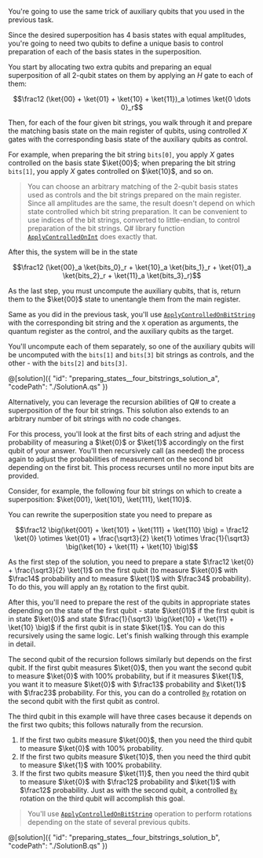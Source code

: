 You're going to use the same trick of auxiliary qubits that you used in the previous task.

Since the desired superposition has 4 basis states with equal amplitudes, you're going to need two qubits to define a unique basis to control preparation of each of the basis states in the superposition.

You start by allocating two extra qubits and preparing an equal superposition of all 2-qubit states on them by applying an $H$ gate to each of them:

$$\frac12 (\ket{00} + \ket{01} + \ket{10} + \ket{11})_a \otimes \ket{0 \dots 0}_r$$

Then, for each of the four given bit strings, you walk through it and prepare the matching basis state on the main register of qubits, using controlled $X$ gates with the corresponding basis state of the auxiliary qubits as control.

For example, when preparing the bit string `bits[0]`, you apply $X$ gates controlled on the basis state $\ket{00}$; when preparing the bit string `bits[1]`, you apply $X$ gates controlled on $\ket{10}$, and so on.

> You can choose an arbitrary matching of the 2-qubit basis states used as controls and the bit strings prepared on the main register.
> Since all amplitudes are the same, the result doesn't depend on which state controlled which bit string preparation.
> It can be convenient to use indices of the bit strings, converted to little-endian, to control preparation of the bit strings.
> Q# library function [`ApplyControlledOnInt`](https://learn.microsoft.com/qsharp/api/qsharp-lang/microsoft.quantum.canon/applycontrolledonint) does exactly that.

After this, the system will be in the state

$$\frac12 (\ket{00}_a \ket{bits_0}_r + \ket{10}_a \ket{bits_1}_r + \ket{01}_a \ket{bits_2}_r + \ket{11}_a \ket{bits_3}_r)$$

As the last step, you must uncompute the auxiliary qubits, that is, return them to the $\ket{00}$ state to unentangle them from the main register.

Same as you did in the previous task, you'll use [`ApplyControlledOnBitString`](https://learn.microsoft.com/qsharp/api/qsharp-lang/microsoft.quantum.canon/applycontrolledonbitstring) with the corresponding bit string and the `X` operation as arguments, the quantum register as the control, and the auxiliary qubits as the target.

You'll uncompute each of them separately, so one of the auxiliary qubits will be uncomputed with the `bits[1]` and `bits[3]` bit strings as controls, and the other - with the `bits[2]` and `bits[3]`.

@[solution]({
    "id": "preparing_states__four_bitstrings_solution_a",
    "codePath": "./SolutionA.qs"
})

Alternatively, you can leverage the recursion abilities of Q# to create a superposition of the four bit strings.  This solution also extends to an arbitrary number of bit strings with no code changes.

For this process, you'll look at the first bits of each string and adjust the probability of measuring a $\ket{0}$ or $\ket{1}$ accordingly on the first qubit of your answer. You'll then recursively call (as needed) the process again to adjust the probabilities of measurement on the second bit depending on the first bit.  This process recurses until no more input bits are provided.

Consider, for example, the following four bit strings on which to create a superposition: $\ket{001}, \ket{101}, \ket{111}, \ket{110}$.

You can rewrite the superposition state you need to prepare as

$$\frac12 \big(\ket{001} + \ket{101} + \ket{111} + \ket{110} \big) = \frac12 \ket{0} \otimes \ket{01} + \frac{\sqrt3}{2} \ket{1} \otimes \frac{1}{\sqrt3} \big(\ket{10} + \ket{11} + \ket{10} \big)$$

As the first step of the solution, you need to prepare a state $\frac12 \ket{0} + \frac{\sqrt3}{2} \ket{1}$ on the first qubit (to measure $\ket{0}$ with $\frac14$ probability and to measure $\ket{1}$ with $\frac34$ probability). To do this, you will apply an [`Ry`](https://learn.microsoft.com/qsharp/api/qsharp-lang/microsoft.quantum.intrinsic/ry) rotation to the first qubit.

After this, you'll need to prepare the rest of the qubits in appropriate states depending on the state of the first qubit - state $\ket{01}$ if the first qubit is in state $\ket{0}$ and state $\frac{1}{\sqrt3} \big(\ket{10} + \ket{11} + \ket{10} \big)$ if the first qubit is in state $\ket{1}$. You can do this recursively using the same logic. Let's finish walking through this example in detail.

The second qubit of the recursion follows similarly but depends on the first qubit. If the first qubit measures $\ket{0}$, then you want the second qubit to measure $\ket{0}$ with $100\%$ probability, but if it measures $\ket{1}$, you want it to measure $\ket{0}$ with $\frac13$ probability and $\ket{1}$ with $\frac23$ probability.  For this, you can do a controlled [`Ry`](https://learn.microsoft.com/qsharp/api/qsharp-lang/microsoft.quantum.intrinsic/ry) rotation on the second qubit with the first qubit as control.

The third qubit in this example will have three cases because it depends on the first two qubits; this follows naturally from the recursion.

1. If the first two qubits measure $\ket{00}$, then you need the third qubit to measure $\ket{0}$ with $100\%$ probability.
2. If the first two qubits measure $\ket{10}$, then you need the third qubit to measure $\ket{1}$ with $100\%$ probability.
3. If the first two qubits measure $\ket{11}$, then you need the third qubit to measure $\ket{0}$ with $\frac12$ probability and $\ket{1}$ with $\frac12$ probability.  Just as with the second qubit, a controlled [`Ry`](https://learn.microsoft.com/qsharp/api/qsharp-lang/microsoft.quantum.intrinsic/ry) rotation on the third qubit will accomplish this goal.

> You'll use [`ApplyControlledOnBitString`](https://learn.microsoft.com/qsharp/api/qsharp-lang/microsoft.quantum.canon/applycontrolledonbitstring) operation to perform rotations depending on the state of several previous qubits.

@[solution]({
    "id": "preparing_states__four_bitstrings_solution_b",
    "codePath": "./SolutionB.qs"
})
